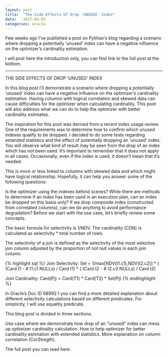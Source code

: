```yaml
---
layout: post
title:  "The Side Effects Of Drop 'UNUSED' Index"
date:   2017-04-03
categories: oracle
---
```


Few weeks ago I’ve published a post on Pythian’s blog regarding a scenario where dropping a potentially ‘unused’ index can have a negative influence on the optimizer’s cardinality estimation.

I will post here the introduction only, you can find link to the full post at the bottom.
<hr/>
THE SIDE EFFECTS OF DROP ‘UNUSED’ INDEX

In this blog post I’ll demonstrate a scenario where dropping a potentially ‘unused’ index can have a negative influence on the optimizer’s cardinality estimation. Having columns with logical correlation and skewed data can cause difficulties for the optimizer when calculating cardinality. This post will also address what we can do to help the optimizer with better cardinality estimates.

The inspiration for this post was derived from a recent index usage review. One of the requirements was to determine how to confirm which unused indexes qualify to be dropped. I decided to do some tests regarding extended statistics and the effect of potentially dropping an ‘unused’ index. You will observe what kind of result may be seen from the drop of an index which has not been used. It’s important to remember that it does not apply in all cases. Occasionally, even if the index is used, it doesn’t mean that it’s needed.

This is more or less linked to columns with skewed data and which might have logical relationship.
Hopefully, it can help you answer some of the following questions:

Is the optimizer using the indexes behind scenes?
While there are methods to determine if an index has been used in an execution plan, can an index be dropped on this basis only?
If we drop composite index (constructed from correlated columns), can we do anything to avoid performance degradation?
Before we start with the use case, let’s briefly review some concepts.

The basic formula for selectivity is 1/NDV. The cardinality (CDN) is calculated as selectivity * total number of rows.

The selectivity of a join is defined as the selectivity of the most selective join column adjusted by the proportion of not null values in each join column.

{% highlight sql %}
Join Selectivity:
Sel = 1/max[NDV(t1.c1),NDV(t2.c2)] *
( (Card t1 - # t1.c1 NULLs) / Card t1) *
( (Card t2 - # t2.c2 NULLs) / Card t2)

Join Cardinality:
Card(Pj) = Card(T1) * Card(T2) * Sel(Pj)
{% endhighlight %}

In Oracle’s Doc ID 68992.1 you can find a more detailed explanation about different selectivity calculations based on different predicates. For simplicity, I will use equality predicate.

This blog post is divided in three sections.

Use case where we demonstrate how drop of an “unused” index can mess up optimizer cardinality calculation.
How to help optimizer for better cardinality estimation with extended statistics.
More explanation on column correlation (CorStregth).

The full post you can read here.
